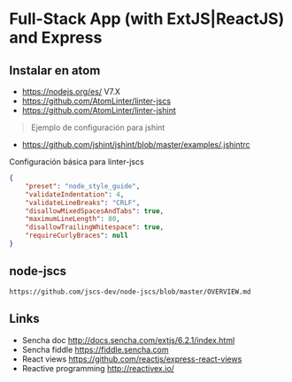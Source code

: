 # Full-Stack App (with ExtJS|ReactJS) and Express

## Instalar en atom
* https://nodejs.org/es/   V7.X
* https://github.com/AtomLinter/linter-jscs
* https://github.com/AtomLinter/linter-jshint
> Ejemplo de configuración para jshint
* https://github.com/jshint/jshint/blob/master/examples/.jshintrc

Configuración básica para linter-jscs
```json
{
    "preset": "node_style_guide",
    "validateIndentation": 4,
    "validateLineBreaks": "CRLF",
    "disallowMixedSpacesAndTabs": true,
    "maximumLineLength": 80,
    "disallowTrailingWhitespace": true,
    "requireCurlyBraces": null
}
```
## node-jscs
    https://github.com/jscs-dev/node-jscs/blob/master/OVERVIEW.md
## Links
* Sencha doc http://docs.sencha.com/extjs/6.2.1/index.html
* Sencha fiddle  https://fiddle.sencha.com
* React views https://github.com/reactjs/express-react-views
* Reactive programming http://reactivex.io/
